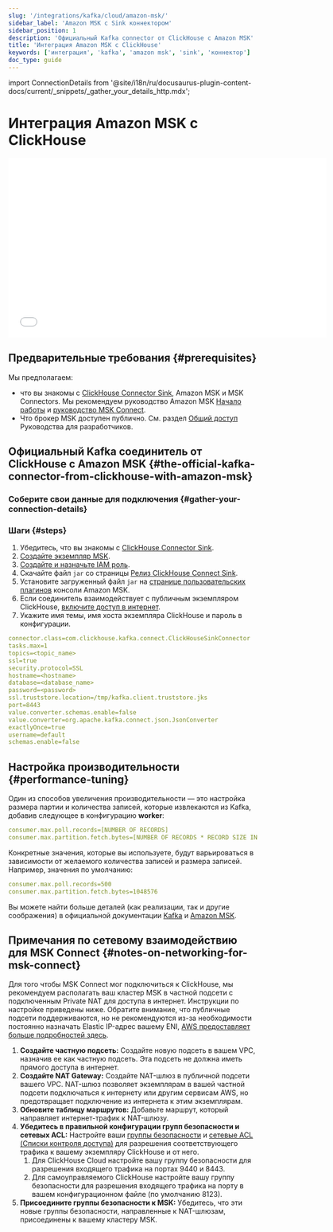 ```yaml
---
slug: '/integrations/kafka/cloud/amazon-msk/'
sidebar_label: 'Amazon MSK с Sink коннектором'
sidebar_position: 1
description: 'Официальный Kafka connector от ClickHouse с Amazon MSK'
title: 'Интеграция Amazon MSK с ClickHouse'
keywords: ['интеграция', 'kafka', 'amazon msk', 'sink', 'коннектор']
doc_type: guide
---
```

import ConnectionDetails from '@site/i18n/ru/docusaurus-plugin-content-docs/current/_snippets/_gather_your_details_http.mdx';


# Интеграция Amazon MSK с ClickHouse

<div class='vimeo-container'>
  <iframe src="//www.youtube.com/embed/6lKI_WlQ3-s"
    width="640"
    height="360"
    frameborder="0"
    allow="autoplay;
    fullscreen;
    picture-in-picture"
    allowfullscreen>
  </iframe>
</div>

## Предварительные требования {#prerequisites}
Мы предполагаем:
* что вы знакомы с [ClickHouse Connector Sink](../kafka-clickhouse-connect-sink.md), Amazon MSK и MSK Connectors. Мы рекомендуем руководство Amazon MSK [Начало работы](https://docs.aws.amazon.com/msk/latest/developerguide/getting-started.html) и [руководство MSK Connect](https://docs.aws.amazon.com/msk/latest/developerguide/msk-connect.html).
* Что брокер MSK доступен публично. См. раздел [Общий доступ](https://docs.aws.amazon.com/msk/latest/developerguide/public-access.html) Руководства для разработчиков.

## Официальный Kafka соединитель от ClickHouse с Amazon MSK {#the-official-kafka-connector-from-clickhouse-with-amazon-msk}

### Соберите свои данные для подключения {#gather-your-connection-details}

<ConnectionDetails />

### Шаги {#steps}
1. Убедитесь, что вы знакомы с [ClickHouse Connector Sink](../kafka-clickhouse-connect-sink.md).
1. [Создайте экземпляр MSK](https://docs.aws.amazon.com/msk/latest/developerguide/create-cluster.html).
1. [Создайте и назначьте IAM роль](https://docs.aws.amazon.com/msk/latest/developerguide/create-client-iam-role.html).
1. Скачайте файл `jar` со страницы [Релиз ClickHouse Connect Sink](https://github.com/ClickHouse/clickhouse-kafka-connect/releases).
1. Установите загруженный файл `jar` на [странице пользовательских плагинов](https://docs.aws.amazon.com/msk/latest/developerguide/msk-connect-plugins.html) консоли Amazon MSK.
1. Если соединитель взаимодействует с публичным экземпляром ClickHouse, [включите доступ в интернет](https://docs.aws.amazon.com/msk/latest/developerguide/msk-connect-internet-access.html).
1. Укажите имя темы, имя хоста экземпляра ClickHouse и пароль в конфигурации.
```yml
connector.class=com.clickhouse.kafka.connect.ClickHouseSinkConnector
tasks.max=1
topics=<topic_name>
ssl=true
security.protocol=SSL
hostname=<hostname>
database=<database_name>
password=<password>
ssl.truststore.location=/tmp/kafka.client.truststore.jks
port=8443
value.converter.schemas.enable=false
value.converter=org.apache.kafka.connect.json.JsonConverter
exactlyOnce=true
username=default
schemas.enable=false
```

## Настройка производительности {#performance-tuning}
Один из способов увеличения производительности — это настройка размера партии и количества записей, которые извлекаются из Kafka, добавив следующее в конфигурацию **worker**:
```yml
consumer.max.poll.records=[NUMBER OF RECORDS]
consumer.max.partition.fetch.bytes=[NUMBER OF RECORDS * RECORD SIZE IN BYTES]
```

Конкретные значения, которые вы используете, будут варьироваться в зависимости от желаемого количества записей и размера записей. Например, значения по умолчанию:

```yml
consumer.max.poll.records=500
consumer.max.partition.fetch.bytes=1048576
```

Вы можете найти больше деталей (как реализации, так и другие соображения) в официальной документации [Kafka](https://kafka.apache.org/documentation/#consumerconfigs) и 
[Amazon MSK](https://docs.aws.amazon.com/msk/latest/developerguide/msk-connect-workers.html#msk-connect-create-custom-worker-config).

## Примечания по сетевому взаимодействию для MSK Connect {#notes-on-networking-for-msk-connect}

Для того чтобы MSK Connect мог подключиться к ClickHouse, мы рекомендуем располагать ваш кластер MSK в частной подсети с подключенным Private NAT для доступа в интернет. Инструкции по настройке приведены ниже. Обратите внимание, что публичные подсети поддерживаются, но не рекомендуются из-за необходимости постоянно назначать Elastic IP-адрес вашему ENI, [AWS предоставляет больше подробностей здесь](https://docs.aws.amazon.com/msk/latest/developerguide/msk-connect-internet-access.html).

1. **Создайте частную подсеть:** Создайте новую подсеть в вашем VPC, назначив ее как частную подсеть. Эта подсеть не должна иметь прямого доступа в интернет.
1. **Создайте NAT Gateway:** Создайте NAT-шлюз в публичной подсети вашего VPC. NAT-шлюз позволяет экземплярам в вашей частной подсети подключаться к интернету или другим сервисам AWS, но предотвращает подключение из интернета к этим экземплярам.
1. **Обновите таблицу маршрутов:** Добавьте маршрут, который направляет интернет-трафик к NAT-шлюзу.
1. **Убедитесь в правильной конфигурации групп безопасности и сетевых ACL:** Настройте ваши [группы безопасности](https://docs.aws.amazon.com/vpc/latest/userguide/vpc-security-groups.html) и [сетевые ACL (Списки контроля доступа)](https://docs.aws.amazon.com/vpc/latest/userguide/vpc-network-acls.html) для разрешения соответствующего трафика к вашему экземпляру ClickHouse и от него.
   1. Для ClickHouse Cloud настройте вашу группу безопасности для разрешения входящего трафика на портах 9440 и 8443. 
   1. Для самоуправляемого ClickHouse настройте вашу группу безопасности для разрешения входящего трафика на порту в вашем конфигурационном файле (по умолчанию 8123).
1. **Присоедините группы безопасности к MSK:** Убедитесь, что эти новые группы безопасности, направленные к NAT-шлюзам, присоединены к вашему кластеру MSK.